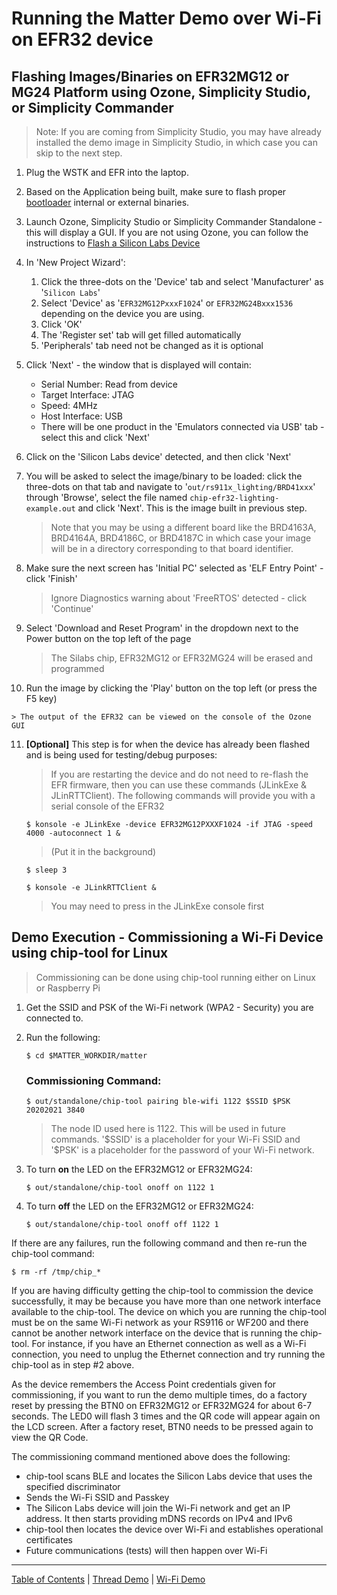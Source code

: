 # Running the Matter Demo over Wi-Fi on EFR32 device

## Flashing Images/Binaries on EFR32MG12 or MG24 Platform using Ozone, Simplicity Studio, or Simplicity Commander

> Note: If you are coming from Simplicity Studio, you may have already installed
> the demo image in Simplicity Studio, in which case you can skip to the
> next step.

1.  Plug the WSTK and EFR into the laptop.

2.  Based on the Application being built, make sure to flash proper [bootloader](../general/ARTIFACTS.md#matter-bootloader-binaries) internal or external binaries. 

3.  Launch Ozone, Simplicity Studio or Simplicity Commander Standalone - this
    will display a GUI. If you are not using Ozone, you can follow the
    instructions to
    [Flash a Silicon Labs Device](../general/FLASH_SILABS_DEVICE.md)

4.  In 'New Project Wizard':

    1. Click the three-dots on the 'Device' tab and select 'Manufacturer' as
       '`Silicon Labs`'
    2. Select 'Device' as '`EFR32MG12PxxxF1024`' or `EFR32MG24Bxxx1536`
       depending on the device you are using.
    3. Click 'OK'
    4. The 'Register set' tab will get filled automatically
    5. 'Peripherals' tab need not be changed as it is optional

5.  Click 'Next' - the window that is displayed will contain:

    - Serial Number: Read from device
    - Target Interface: JTAG
    - Speed: 4MHz
    - Host Interface: USB
    - There will be one product in the 'Emulators connected via USB' tab -
        select this and click 'Next'

6.  Click on the 'Silicon Labs device' detected, and then click 'Next'

7.  You will be asked to select the image/binary to be loaded: click the
    three-dots on that tab and navigate to '`out/rs911x_lighting/BRD41xxx`'
    through 'Browse', select the file named `chip-efr32-lighting-example.out`
    and click 'Next'. This is the image built in previous step.

    > Note that you may be using a different board like the BRD4163A, BRD4164A,
    > BRD4186C, or BRD4187C in which case your image will be in a directory
    > corresponding to that board identifier.

8.  Make sure the next screen has 'Initial PC' selected as 'ELF Entry Point' -
    click 'Finish'

    > Ignore Diagnostics warning about 'FreeRTOS' detected - click 'Continue'

9.  Select 'Download and Reset Program' in the dropdown next to the Power button
    on the top left of the page

    > The Silabs chip, EFR32MG12 or EFR32MG24 will be erased and programmed

10.  Run the image by clicking the 'Play' button on the top left (or press the F5
    key)

    > The output of the EFR32 can be viewed on the console of the Ozone GUI

11. **[Optional]** This step is for when the device has already been flashed and
    is being used for testing/debug purposes:

    > If you are restarting the device and do not need to re-flash the EFR
    > firmware, then you can use these commands (JLinkExe & JLinRTTClient). The
    > following commands will provide you with a serial console of the EFR32

    ```shell
    $ konsole -e JLinkExe -device EFR32MG12PXXXF1024 -if JTAG -speed 4000 -autoconnect 1 &
    ```

    > (Put it in the background)

    ```shell
    $ sleep 3
    ```

    ```shell
    $ konsole -e JLinkRTTClient &
    ```

    > You may need to press <ENTER> in the JLinkExe console first

## Demo Execution - Commissioning a Wi-Fi Device using chip-tool for Linux

> Commissioning can be done using chip-tool running either on Linux or Raspberry
> Pi

1. Get the SSID and PSK of the Wi-Fi network (WPA2 - Security) you are connected
   to.
2. Run the following:

    ```shell
    $ cd $MATTER_WORKDIR/matter
    ```

    ### Commissioning Command:

    ```shell
    $ out/standalone/chip-tool pairing ble-wifi 1122 $SSID $PSK 20202021 3840
    ```

    > The node ID used here is 1122. This will be used in future commands.
    > '\$SSID' is a placeholder for your Wi-Fi SSID and '\$PSK' is a placeholder
    > for the password of your Wi-Fi network.

3. To turn **on** the LED on the EFR32MG12 or EFR32MG24:

    ```shell
    $ out/standalone/chip-tool onoff on 1122 1
    ```
4. To turn **off** the LED on the EFR32MG12 or EFR32MG24:

    ```shell
    $ out/standalone/chip-tool onoff off 1122 1
    ```

If there are any failures, run the following command and then re-run the
chip-tool command:

```shell
$ rm -rf /tmp/chip_*
```

If you are having difficulty getting the chip-tool to commission the device
successfully, it may be because you have more than one network interface
available to the chip-tool. The device on which you are running the chip-tool
must be on the same Wi-Fi network as your RS9116 or WF200 and there cannot be
another network interface on the device that is running the chip-tool. For
instance, if you have an Ethernet connection as well as a Wi-Fi connection, you
need to unplug the Ethernet connection and try running the chip-tool as in step
#2 above.

As the device remembers the Access Point credentials given for commissioning, if
you want to run the demo multiple times, do a factory reset by pressing the BTN0
on EFR32MG12 or EFR32MG24 for about 6-7 seconds. The LED0 will flash 3 times and
the QR code will appear again on the LCD screen. After a factory reset, BTN0 needs to be pressed again to view the QR Code.

The commissioning command mentioned above does the following:

- chip-tool scans BLE and locates the Silicon Labs device that uses the
specified discriminator
- Sends the Wi-Fi SSID and Passkey
- The Silicon Labs device will join the Wi-Fi network and get an IP address.
It then starts providing mDNS records on IPv4 and IPv6
- chip-tool then locates the device over Wi-Fi and establishes operational
certificates
- Future communications (tests) will then happen over Wi-Fi

---

[Table of Contents](../README.md) | [Thread Demo](../thread/DEMO_OVERVIEW.md) |
[Wi-Fi Demo](./DEMO_OVERVIEW.md)
